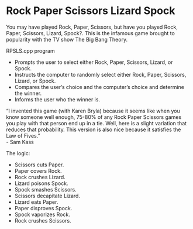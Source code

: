 # Rock Paper Scissors Lizard Spock

You may have played Rock, Paper, Scissors, but have you played Rock, Paper, Scissors, Lizard, Spock?. This is the infamous game brought to popularity with the TV show The Big Bang Theory.

RPSLS.cpp program

- Prompts the user to select either Rock, Paper, Scissors, Lizard, or Spock.
- Instructs the computer to randomly select either Rock, Paper, Scissors, Lizard, or Spock.
- Compares the user’s choice and the computer’s choice and determine the winner.
- Informs the user who the winner is.

“I invented this game (with Karen Bryla) because it seems like when you know someone well enough,
75-80% of any Rock Paper Scissors games you play with that person end up in a tie. Well,
here is a slight variation that reduces that probability. 
This version is also nice because it satisfies the Law of Fives.”\
                                                    - Sam Kass
                                                    
The logic:

- Scissors cuts Paper.
- Paper covers Rock.
- Rock crushes Lizard.
- Lizard poisons Spock.
- Spock smashes Scissors.
- Scissors decapitate Lizard.
- Lizard eats Paper.
- Paper disproves Spock.
- Spock vaporizes Rock.
- Rock crushes Scissors.                                                     
                                                     

